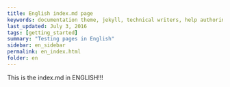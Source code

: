 ```yaml
---
title: English index.md page
keywords: documentation theme, jekyll, technical writers, help authoring tools, hat replacements
last_updated: July 3, 2016
tags: [getting_started]
summary: "Testing pages in English"
sidebar: en_sidebar
permalink: en_index.html
folder: en
---
```


This is the index.md in ENGLISH!!!
